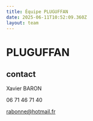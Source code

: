 ```yaml
---
title: Équipe PLUGUFFAN
date: 2025-06-11T10:52:09.360Z
layout: team
---
```


# PLUGUFFAN

## contact 

Xavier BARON

06 71 46 71 40

rabonne@hotmail.fr

